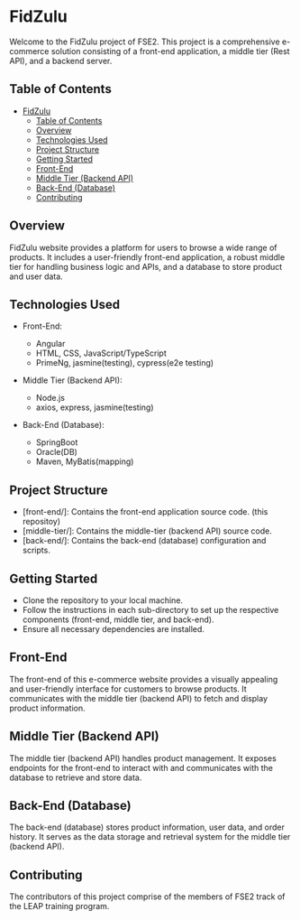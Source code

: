 # FidZulu

Welcome to the FidZulu project of FSE2. This project is a comprehensive e-commerce solution consisting of a front-end application, a middle tier (Rest API), and a backend server.

## Table of Contents

- [FidZulu](#fidzulu)
  - [Table of Contents](#table-of-contents)
  - [Overview](#overview)
  - [Technologies Used](#technologies-used)
  - [Project Structure](#project-structure)
  - [Getting Started](#getting-started)
  - [Front-End](#front-end)
  - [Middle Tier (Backend API)](#middle-tier-backend-api)
  - [Back-End (Database)](#back-end-database)
  - [Contributing](#contributing)

## Overview

FidZulu website provides a platform for users to browse a wide range of products. It includes a user-friendly front-end application, a robust middle tier for handling business logic and APIs, and a database to store product and user data.

## Technologies Used

- Front-End:
  - Angular
  - HTML, CSS, JavaScript/TypeScript
  - PrimeNg, jasmine(testing), cypress(e2e testing)

- Middle Tier (Backend API):
  - Node.js
  - axios, express, jasmine(testing)

- Back-End (Database):
  - SpringBoot
  - Oracle(DB)
  - Maven, MyBatis(mapping)

## Project Structure

- [front-end/]: Contains the front-end application source code. (this repositoy)
- [middle-tier/]: Contains the middle-tier (backend API) source code.
- [back-end/]: Contains the back-end (database) configuration and scripts.

## Getting Started

- Clone the repository to your local machine.
- Follow the instructions in each sub-directory to set up the respective components (front-end, middle tier, and back-end).
- Ensure all necessary dependencies are installed.

## Front-End

The front-end of this e-commerce website provides a visually appealing and user-friendly interface for customers to browse products. It communicates with the middle tier (backend API) to fetch and display product information.

## Middle Tier (Backend API)

The middle tier (backend API) handles product management. It exposes endpoints for the front-end to interact with and communicates with the database to retrieve and store data.

## Back-End (Database)

The back-end (database) stores product information, user data, and order history. It serves as the data storage and retrieval system for the middle tier (backend API).

## Contributing

The contributors of this project comprise of the members of FSE2 track of the LEAP training program.
